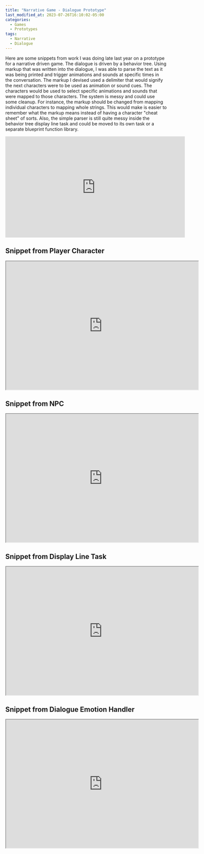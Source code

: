 ```yaml
---
title: "Narrative Game - Dialogue Prototype"
last_modified_at: 2023-07-26T16:10:02-05:00
categories:
  - Games
  - Prototypes
tags:
  - Narrative
  - Dialogue
---
```


Here are some snippets from work I was doing late last year on a prototype for a narrative driven game. The dialogue is driven by a behavior tree. Using markup
that was written into the dialogue, I was able to parse the text as it was being printed and trigger animations and sounds at specific times in the conversation. The markup 
I devised used a delimiter that would signify the next characters were to be used as animation or sound cues. The characters would be used to select specific animations
and sounds that were mapped to those characters. The system is messy and could use some cleanup. For instance, the markup should be changed from mapping individual characters to mapping
whole strings. This would make is easier to remember what the markup means instead of having a character "cheat sheet" of sorts. Also, the simple parser is still quite messy inside the behavior tree display line
task and could be moved to its own task or a separate blueprint function library.
<iframe width="560" height="315" src="https://www.youtube.com/embed/Bg-4q3sLqZk" title="YouTube video player" frameborder="0" allow="accelerometer; autoplay; clipboard-write; encrypted-media; gyroscope; picture-in-picture; web-share" allowfullscreen></iframe>
<br>
<h2>
Snippet from Player Character
</h2>
<iframe src="https://blueprintue.com/render/7vtn8w34/" scrolling="no" allowfullscreen width="600" height="400"></iframe>
<br>
<h2>
Snippet from NPC
</h2>
<iframe src="https://blueprintue.com/render/ekv3zpdk/" scrolling="no" allowfullscreen width="600" height="400"></iframe>
<br>
<h2>
Snippet from Display Line Task
</h2>
<iframe src="https://blueprintue.com/render/exfnfvmv/" scrolling="no" allowfullscreen width="600" height="400"></iframe>
<br>
<h2>
Snippet from Dialogue Emotion Handler
</h2>
<iframe src="https://blueprintue.com/render/ihc00z_y/" scrolling="no" allowfullscreen width="600" height="400"></iframe>
